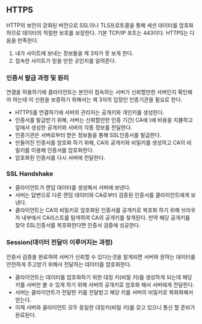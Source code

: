 ## HTTPS

HTTP의 보안이 강화된 버전으로 SSL이나 TLS프로토콜을 통해 세션 데이터를 암호화하므로 데이터의 적절한 보호를 보장한다. 기본 TCP/IP 포트는 443이다. HTTPS는 다음을 만족한다.

1. 내가 사이트에 보내는 정보들을 제 3자가 못 보게 한다.
2. 접속한 사이트가 믿을 만한 곳인지를 알려준다. 

### 인증서 발급 과정 및 원리

연결을 허용하기에 클라이언트는 본인이 접속하는 서버가 신뢰할만한 서버인지 확인해야 하는데 이 신원을 보증하기 위해서는 제 3자의 입장인 인증기관을 필요로 한다. 

- HTTPS를 연결하기에 서버의 관리자는 공개키와 개인키를 생성한다.
- 인증서를 발급받기 위해, 서버는 신뢰할만한 인증 기간( CA에 )에 비용을 지불하고 앞에서 생성한 공개키와 서버의 각종 정보를 전달한다.
- 인증기관은 서버로부터 받은 정보들을 통해 SSL인증서를 발급한다.
- 만들어진 인증서를 암호화 하기 위해, CA의 공개키와 비밀키를 생성하고 CA의 비밀키를 이용해 인증서를 암호화한다.
- 암호화된 인증서를 다시 서버에 전달한다.

### SSL Handshake

- 클라이언트가 랜덤 데이터를 생성해서 서버에 보낸다.
- 서버는 답변으로 다른 랜덤 데이터와 CA로부터 검증된 인증서를 클라이언트에게 보낸다.
- 클라이언트는 CA의 비밀키로 암호화된 인증서를 공개키로 복호화 하기 위해 브라우저 내부에서 CA리스트를 탐색하여 CA의 공개키를 찾게된다. 만약 해당 공개키를 찾아 SSL인증서를 복호화한다면 인증서 검증에 성공한다.

### Session(데이터 전달이 이루어지는 과정)

인증서 검증을 완료하여 서버가 신뢰할 수 있다는것을 알게되면 서버와 원하는 데이터를 안전하게 주고받기 위해서 전달하는 데이터를 암호화한다. 

- 클라이언트는 데이터를 암호화하기 위한 대칭 키(비밀 키)를 생성하게 되는데  해당 키를 서버만 볼 수 있게 하기 위해 서버의 공개키로 암호화 해서 서버에게 전달한다.
- 서버는 클라이언트가 전달한 키를 전달받고 해당 키를 서버의 비밀키로 복화화해서 얻는다.
- 이제 서버와 클라이언트 모두 동일한 대칭키(비밀 키)를 갖고 있으니 통신 할 준비가 완료된다.
